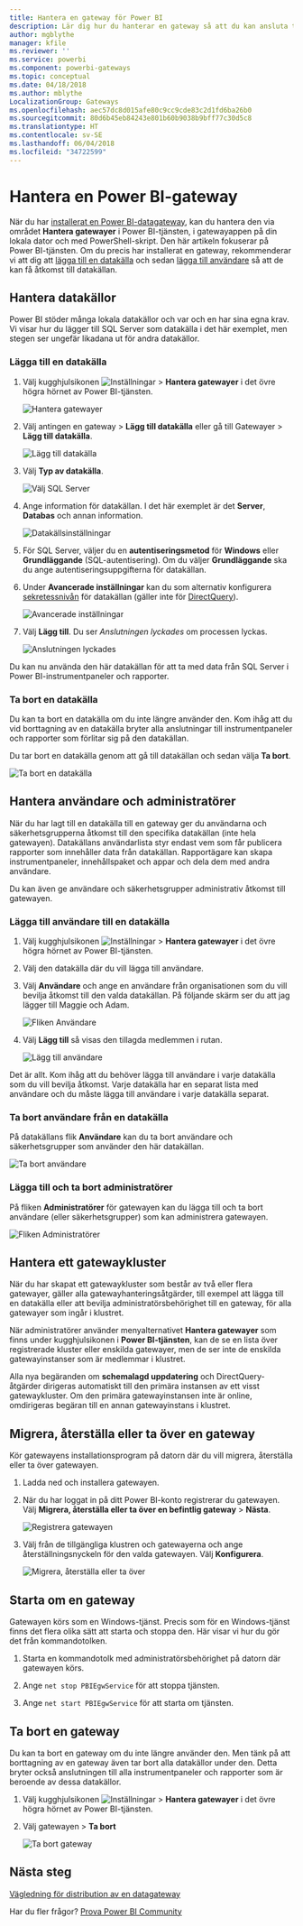 ```yaml
---
title: Hantera en gateway för Power BI
description: Lär dig hur du hanterar en gateway så att du kan ansluta till lokala data i Power BI.
author: mgblythe
manager: kfile
ms.reviewer: ''
ms.service: powerbi
ms.component: powerbi-gateways
ms.topic: conceptual
ms.date: 04/18/2018
ms.author: mblythe
LocalizationGroup: Gateways
ms.openlocfilehash: aec57dc8d015afe80c9cc9cde83c2d1fd6ba26b0
ms.sourcegitcommit: 80d6b45eb84243e801b60b9038b9bff77c30d5c8
ms.translationtype: HT
ms.contentlocale: sv-SE
ms.lasthandoff: 06/04/2018
ms.locfileid: "34722599"
---
```

# <a name="manage-a-power-bi-gateway"></a>Hantera en Power BI-gateway

När du har [installerat en Power BI-datagateway](service-gateway-install.md), kan du hantera den via området **Hantera gatewayer** i Power BI-tjänsten, i gatewayappen på din lokala dator och med PowerShell-skript. Den här artikeln fokuserar på Power BI-tjänsten. Om du precis har installerat en gateway, rekommenderar vi att dig att [lägga till en datakälla](#add-a-data-source) och sedan [lägga till användare](#add-users-to-a-data-source) så att de kan få åtkomst till datakällan.


## <a name="manage-data-sources"></a>Hantera datakällor

Power BI stöder många lokala datakällor och var och en har sina egna krav. Vi visar hur du lägger till SQL Server som datakälla i det här exemplet, men stegen ser ungefär likadana ut för andra datakällor.


### <a name="add-a-data-source"></a>Lägga till en datakälla

1. Välj kugghjulsikonen ![Inställningar](media/service-gateway-manage/icon-gear.png) > **Hantera gatewayer** i det övre högra hörnet av Power BI-tjänsten.

    ![Hantera gatewayer](media/service-gateway-manage/manage-gateways.png)

2. Välj antingen en gateway > **Lägg till datakälla** eller gå till Gatewayer > **Lägg till datakälla**.

    ![Lägg till datakälla](media/service-gateway-manage/add-data-source.png)

3. Välj **Typ av datakälla**.

    ![Välj SQL Server](media/service-gateway-manage/select-sql-server.png)


4. Ange information för datakällan. I det här exemplet är det **Server**, **Databas** och annan information.  

    ![Datakällsinställningar](media/service-gateway-manage/data-source-settings.png)

5. För SQL Server, väljer du en **autentiseringsmetod** för **Windows** eller **Grundläggande** (SQL-autentisering).  Om du väljer **Grundläggande** ska du ange autentiseringsuppgifterna för datakällan.

6. Under **Avancerade inställningar** kan du som alternativ konfigurera [sekretessnivån](https://support.office.com/article/Privacy-levels-Power-Query-CC3EDE4D-359E-4B28-BC72-9BEE7900B540) för datakällan (gäller inte för [DirectQuery](desktop-directquery-about.md)).

    ![Avancerade inställningar](media/service-gateway-manage/advanced-settings.png)

7. Välj **Lägg till**. Du ser *Anslutningen lyckades* om processen lyckas.

    ![Anslutningen lyckades](media/service-gateway-manage/connection-successful.png)

Du kan nu använda den här datakällan för att ta med data från SQL Server i Power BI-instrumentpaneler och rapporter.

### <a name="remove-a-data-source"></a>Ta bort en datakälla

Du kan ta bort en datakälla om du inte längre använder den. Kom ihåg att du vid borttagning av en datakälla bryter alla anslutningar till instrumentpaneler och rapporter som förlitar sig på den datakällan.

Du tar bort en datakälla genom att gå till datakällan och sedan välja **Ta bort**.

![Ta bort en datakälla](media/service-gateway-manage/remove-data-source.png)


## <a name="manage-users-and-administrators"></a>Hantera användare och administratörer

När du har lagt till en datakälla till en gateway ger du användarna och säkerhetsgrupperna åtkomst till den specifika datakällan (inte hela gatewayen). Datakällans användarlista styr endast vem som får publicera rapporter som innehåller data från datakällan. Rapportägare kan skapa instrumentpaneler, innehållspaket och appar och dela dem med andra användare.

Du kan även ge användare och säkerhetsgrupper administrativ åtkomst till gatewayen.


### <a name="add-users-to-a-data-source"></a>Lägga till användare till en datakälla

1. Välj kugghjulsikonen ![Inställningar](media/service-gateway-manage/icon-gear.png) > **Hantera gatewayer** i det övre högra hörnet av Power BI-tjänsten.

2. Välj den datakälla där du vill lägga till användare.

3. Välj **Användare** och ange en användare från organisationen som du vill bevilja åtkomst till den valda datakällan. På följande skärm ser du att jag lägger till Maggie och Adam.

    ![Fliken Användare](media/service-gateway-manage/users-tab.png)

4. Välj **Lägg till** så visas den tillagda medlemmen i rutan.

    ![Lägg till användare](media/service-gateway-manage/add-user.png)

Det är allt. Kom ihåg att du behöver lägga till användare i varje datakälla som du vill bevilja åtkomst. Varje datakälla har en separat lista med användare och du måste lägga till användare i varje datakälla separat.


### <a name="remove-users-from-a-data-source"></a>Ta bort användare från en datakälla

På datakällans flik **Användare** kan du ta bort användare och säkerhetsgrupper som använder den här datakällan.

![Ta bort användare](media/service-gateway-manage/remove-user.png)


### <a name="add-and-remove-administrators"></a>Lägga till och ta bort administratörer

På fliken **Administratörer** för gatewayen kan du lägga till och ta bort användare (eller säkerhetsgrupper) som kan administrera gatewayen.

![Fliken Administratörer](media/service-gateway-manage/administrators-tab.png)


## <a name="manage-a-gateway-cluster"></a>Hantera ett gatewaykluster

När du har skapat ett gatewaykluster som består av två eller flera gatewayer, gäller alla gatewayhanteringsåtgärder, till exempel att lägga till en datakälla eller att bevilja administratörsbehörighet till en gateway, för alla gatewayer som ingår i klustret. 

När administratörer använder menyalternativet **Hantera gatewayer** som finns under kugghjulsikonen i **Power BI-tjänsten**, kan de se en lista över registrerade kluster eller enskilda gatewayer, men de ser inte de enskilda gatewayinstanser som är medlemmar i klustret.

Alla nya begäranden om **schemalagd uppdatering** och DirectQuery-åtgärder dirigeras automatiskt till den primära instansen av ett visst gatewaykluster. Om den primära gatewayinstansen inte är online, omdirigeras begäran till en annan gatewayinstans i klustret.


## <a name="migrate-restore-or-take-over-a-gateway"></a>Migrera, återställa eller ta över en gateway

Kör gatewayens installationsprogram på datorn där du vill migrera, återställa eller ta över gatewayen.

1. Ladda ned och installera gatewayen.

2. När du har loggat in på ditt Power BI-konto registrerar du gatewayen. Välj **Migrera, återställa eller ta över en befintlig gateway** > **Nästa**.

    ![Registrera gatewayen](media/service-gateway-manage/register-gateway.png)

3. Välj från de tillgängliga klustren och gatewayerna och ange återställningsnyckeln för den valda gatewayen. Välj **Konfigurera**.

    ![Migrera, återställa eller ta över](media/service-gateway-manage/migrate-restore-takeover.png)


## <a name="restart-a-gateway"></a>Starta om en gateway

Gatewayen körs som en Windows-tjänst. Precis som för en Windows-tjänst finns det flera olika sätt att starta och stoppa den. Här visar vi hur du gör det från kommandotolken.

1. Starta en kommandotolk med administratörsbehörighet på datorn där gatewayen körs.

2. Ange `net stop PBIEgwService` för att stoppa tjänsten.

3. Ange `net start PBIEgwService` för att starta om tjänsten.


## <a name="remove-a-gateway"></a>Ta bort en gateway

Du kan ta bort en gateway om du inte längre använder den. Men tänk på att borttagning av en gateway även tar bort alla datakällor under den. Detta bryter också anslutningen till alla instrumentpaneler och rapporter som är beroende av dessa datakällor.

1. Välj kugghjulsikonen ![Inställningar](media/service-gateway-manage/icon-gear.png) > **Hantera gatewayer** i det övre högra hörnet av Power BI-tjänsten.

2. Välj gatewayen > **Ta bort**
   
   ![Ta bort gateway](media/service-gateway-manage/remove-gateway.png)


## <a name="next-steps"></a>Nästa steg

[Vägledning för distribution av en datagateway](service-gateway-deployment-guidance.md)

Har du fler frågor? [Prova Power BI Community](http://community.powerbi.com/)
